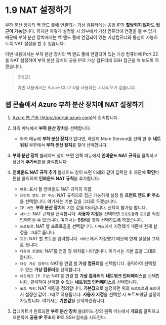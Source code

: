 # 1.9 NAT 설정하기
부하 분산 장치의 백 엔드 풀에 연결되는 가상 컴퓨터에는 공용 IP가 **할당되지 않아도 접근이 가능**합니다. 하지만 이렇게 설정할 시 외부에서 가상 컴퓨터에 연결을 할 수 없기 때문에 부하 분산 장치에서는 백 엔드 풀에 연결되어 있는 가상컴퓨터와 통신이 가능하도록 NAT 설정을 할 수 있습니다.

이번 내용에서는 부하 분산 장치의 백 엔드 풀에 연결되어 있는 가상 컴퓨터에 Port 22를 NAT 설정하여 부하 분산 장치의 공용 IP로 가상 컴퓨터에 SSH 접근을 해 보도록 하겠습니다.

> [!메모]
>
> 이번 내용에서는 Azure CLI 2.0을 사용하는 시나리오가 없습니다.

## 웹 콘솔에서 Azure 부하 분산 장치에 NAT 설정하기
1. [Azure 웹 콘솔 (https://portal.azure.com)](https://portal.azure.com)에 접속합니다.

2. 좌측 메뉴에서 **부하 분산 장치**를 선택합니다.
    - 좌측 메뉴에 **부하 분산 장치**가 없다면, 하단의 More Service를 선택 한 후 **네트워킹** 부분에서 **부하 분산 장치**를 찾아 선택합니다.

3. **부하 분산 장치** 블레이드 창이 뜨면 왼쪽 메뉴에서 **인바운드 NAT 규칙**을 클릭하고 상단에 **추가**버튼을 클릭합니다.

4. **인바운드 NAT 규칙 추가** 블레이드 창이 뜨면 아래와 같이 입력한 후 하단에 **확인**버튼을 클릭하여 **인바운드 NAT 규칙**을 추가합니다.
    - `이름`: 표시 될 인바운드 NAT 규칙의 이름
    - `프런트 엔드 IP 주소`: NAT 규칙으로 접근 가능하게 설정 될 **프런트 엔드 IP 주소**를 선택합니다. 여기서는 기본 값을 그대로 두겠습니다.
    - `IP 버전`: **부하 분산 장치**의 기본 값을 따라갑니다. 선택이 불가능 합니다.
    - `서비스`: NAT 규칙을 선택합니다. **사용자 지정**을 선택하면 `프로토콜`과 `포트`를 직접 입력하실 수 있습니다. 여기서는 **SSH**를 찾아 선택하도록 하겠습니다.
    - `프로토콜`: NAT 할 프로토콜을 선택합니다. `서비스`에서 지정했기 때문에 현재 설정을 그대로 둡니다.
    - `포트`: NAT 할 포트를 입력합니다. `서비스`에서 지정했기 때문에 현재 설정을 그대로 둡니다.
    - `다음에 연결됨`: NAT를 연결 할 위치를 나타냅니다. 여기서는 기본 값을 그대로 둡니다.
    - `대상 가상 컴퓨터`: NAT를 연결 할 **가상 컴퓨터**를 선택합니다. 클릭하여 선택할 수 있는 **가상 컴퓨터**를 선택합니다.
    - `네트워크 IP 구성`: NAT를 연결 할 **가상 컴퓨터**의 **네트워크 인터페이스**를 선택합니다. 클릭하여 선택할 수 있는 **네트워크 인터페이스**를 선택합니다.
    - `포트 매핑`: NAT 매핑을 정의합니다. **기본값**으로 설정하면 위의 `프로토콜`과 `포트`에서 설정한 값이 그대로 적용됩니다. **사용자 지정**을 선택할 시 포트포워딩 설정이 가능합니다. 여기서는 **기본값**을 선택하겠습니다.

5. 업데이트가 완료되면 **부하 분산 장치** 블레이드 창의 왼쪽 메뉴에서 **개요**를 클릭하고 오른쪽에 **공용 IP 주소**의 IP로 SSH 접속을 시도한다.
